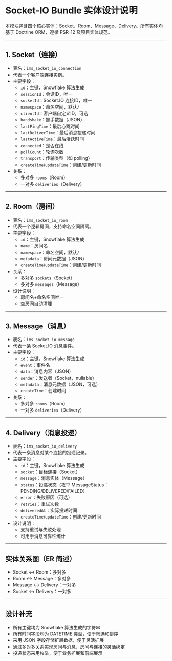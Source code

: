 # Socket-IO Bundle 实体设计说明

本模块包含四个核心实体：Socket、Room、Message、Delivery。所有实体均基于 Doctrine ORM，遵循 PSR-12 及项目实体规范。

---

## 1. Socket（连接）

- 表名：`ims_socket_io_connection`
- 代表一个客户端连接实例。
- 主要字段：
  - `id`：主键，Snowflake 算法生成
  - `sessionId`：会话ID，唯一
  - `socketId`：Socket.IO 连接ID，唯一
  - `namespace`：命名空间，默认`/`
  - `clientId`：客户端自定义ID，可选
  - `handshake`：握手数据（JSON）
  - `lastPingTime`：最后心跳时间
  - `lastDeliverTime`：最后消息投递时间
  - `lastActiveTime`：最后活跃时间
  - `connected`：是否在线
  - `pollCount`：轮询次数
  - `transport`：传输类型（如 polling）
  - `createTime`/`updateTime`：创建/更新时间
- 关系：
  - 多对多 `rooms`（Room）
  - 一对多 `deliveries`（Delivery）

---

## 2. Room（房间）

- 表名：`ims_socket_io_room`
- 代表一个逻辑房间，支持命名空间隔离。
- 主要字段：
  - `id`：主键，Snowflake 算法生成
  - `name`：房间名
  - `namespace`：命名空间，默认`/`
  - `metadata`：房间元数据（JSON）
  - `createTime`/`updateTime`：创建/更新时间
- 关系：
  - 多对多 `sockets`（Socket）
  - 多对多 `messages`（Message）
- 设计说明：
  - 房间名+命名空间唯一
  - 空房间自动清理

---

## 3. Message（消息）

- 表名：`ims_socket_io_message`
- 代表一条 Socket.IO 消息事件。
- 主要字段：
  - `id`：主键，Snowflake 算法生成
  - `event`：事件名
  - `data`：消息内容（JSON）
  - `sender`：发送者（Socket，nullable）
  - `metadata`：消息元数据（JSON，可选）
  - `createTime`：创建时间
- 关系：
  - 多对多 `rooms`（Room）
  - 一对多 `deliveries`（Delivery）

---

## 4. Delivery（消息投递）

- 表名：`ims_socket_io_delivery`
- 代表一条消息对某个连接的投递记录。
- 主要字段：
  - `id`：主键，Snowflake 算法生成
  - `socket`：目标连接（Socket）
  - `message`：消息实体（Message）
  - `status`：投递状态（枚举 MessageStatus：PENDING/DELIVERED/FAILED）
  - `error`：失败原因（可选）
  - `retries`：重试次数
  - `deliveredAt`：实际投递时间
  - `createTime`/`updateTime`：创建/更新时间
- 设计说明：
  - 支持重试与失败处理
  - 可用于消息可靠性统计

---

## 实体关系图（ER 简述）

- Socket <-> Room：多对多
- Room <-> Message：多对多
- Message <-> Delivery：一对多
- Socket <-> Delivery：一对多

---

## 设计补充

- 所有主键均为 Snowflake 算法生成的字符串
- 所有时间字段均为 DATETIME 类型，便于筛选和排序
- 采用 JSON 字段存储扩展数据，便于灵活扩展
- 通过多对多关系实现房间与消息、房间与连接的灵活绑定
- 投递状态采用枚举，便于业务扩展和前端展示
